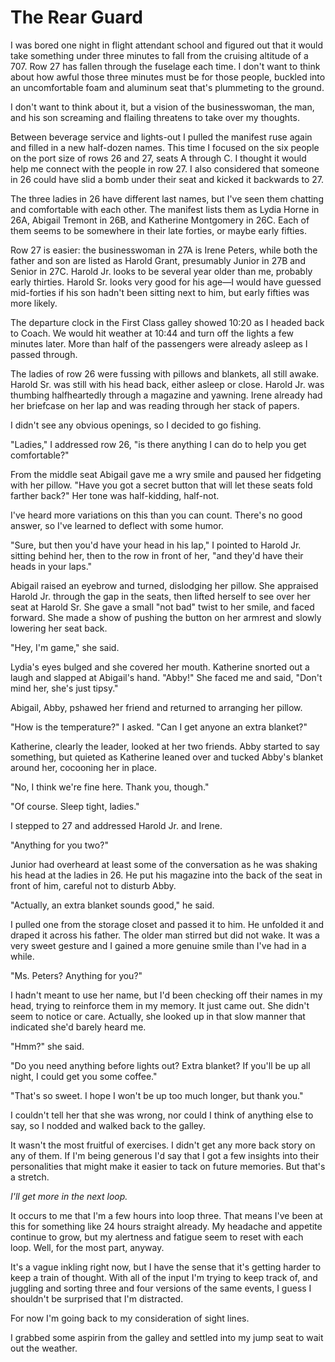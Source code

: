 # The Rear Guard

I was bored one night in flight attendant school and figured out that it would take something under three minutes to fall from the cruising altitude of a 707.
Row 27 has fallen through the fuselage each time.
I don't want to think about how awful those three minutes must be for those people, buckled into an uncomfortable foam and aluminum seat that's plummeting to the ground.

I don't want to think about it, but a vision of the businesswoman, the man, and his son screaming and flailing threatens to take over my thoughts.

Between beverage service and lights-out I pulled the manifest ruse again and filled in a new half-dozen names.
This time I focused on the six people on the port size of rows 26 and 27, seats A through C.
I thought it would help me connect with the people in row 27.
I also considered that someone in 26 could have slid a bomb under their seat and kicked it backwards to 27.

The three ladies in 26 have different last names, but I've seen them chatting and comfortable with each other.
The manifest lists them as Lydia Horne in 26A, Abigail Tremont in 26B, and Katherine Montgomery in 26C.
Each of them seems to be somewhere in their late forties, or maybe early fifties.

Row 27 is easier: the businesswoman in 27A is Irene Peters, while both the father and son are listed as Harold Grant, presumably Junior in 27B and Senior in 27C.
Harold Jr. looks to be several year older than me, probably early thirties.
Harold Sr. looks very good for his age—I would have guessed mid-forties if his son hadn't been sitting next to him, but early fifties was more likely.

The departure clock in the First Class galley showed 10:20 as I headed back to Coach.
We would hit weather at 10:44 and turn off the lights a few minutes later.
More than half of the passengers were already asleep as I passed through.

The ladies of row 26 were fussing with pillows and blankets, all still awake.
Harold Sr. was still with his head back, either asleep or close.
Harold Jr. was thumbing halfheartedly through a magazine and yawning.
Irene already had her briefcase on her lap and was reading through her stack of papers.

I didn't see any obvious openings, so I decided to go fishing.

"Ladies," I addressed row 26, "is there anything I can do to help you get comfortable?"

From the middle seat Abigail gave me a wry smile and paused her fidgeting with her pillow.
"Have you got a secret button that will let these seats fold farther back?"
Her tone was half-kidding, half-not.

I've heard more variations on this than you can count.
There's no good answer, so I've learned to deflect with some humor.

"Sure, but then you'd have your head in his lap," I pointed to Harold Jr. sitting behind her, then to the row in front of her, "and they'd have their heads in your laps."

Abigail raised an eyebrow and turned, dislodging her pillow.
She appraised Harold Jr. through the gap in the seats, then lifted herself to see over her seat at Harold Sr.
She gave a small "not bad" twist to her smile, and faced forward.
She made a show of pushing the button on her armrest and slowly lowering her seat back.

"Hey, I'm game," she said.

Lydia's eyes bulged and she covered her mouth.
Katherine snorted out a laugh and slapped at Abigail's hand.
"Abby!"
She faced me and said, "Don't mind her, she's just tipsy."

Abigail, Abby, pshawed her friend and returned to arranging her pillow.

"How is the temperature?"
I asked.
"Can I get anyone an extra blanket?"

Katherine, clearly the leader, looked at her two friends.
Abby started to say something, but quieted as Katherine leaned over and tucked Abby's blanket around her, cocooning her in place.

"No, I think we're fine here.
Thank you, though."

"Of course.
Sleep tight, ladies."

I stepped to 27 and addressed Harold Jr. and Irene.

"Anything for you two?"

Junior had overheard at least some of the conversation as he was shaking his head at the ladies in 26.
He put his magazine into the back of the seat in front of him, careful not to disturb Abby.

"Actually, an extra blanket sounds good," he said.

I pulled one from the storage closet and passed it to him.
He unfolded it and draped it across his father.
The older man stirred but did not wake.
It was a very sweet gesture and I gained a more genuine smile than I've had in a while.

"Ms. Peters?
Anything for you?"

I hadn't meant to use her name, but I'd been checking off their names in my head, trying to reinforce them in my memory.
It just came out.
She didn't seem to notice or care.
Actually, she looked up in that slow manner that indicated she'd barely heard me.

"Hmm?" she said.

"Do you need anything before lights out?
Extra blanket?
If you'll be up all night, I could get you some coffee."

"That's so sweet.
I hope I won't be up too much longer, but thank you."

I couldn't tell her that she was wrong, nor could I think of anything else to say, so I nodded and walked back to the galley.

It wasn't the most fruitful of exercises.
I didn't get any more back story on any of them.
If I'm being generous I'd say that I got a few insights into their personalities that might make it easier to tack on future memories.
But that's a stretch.

_I'll get more in the next loop._

It occurs to me that I'm a few hours into loop three.
That means I've been at this for something like 24 hours straight already.
My headache and appetite continue to grow, but my alertness and fatigue seem to reset with each loop.
Well, for the most part, anyway.

It's a vague inkling right now, but I have the sense that it's getting harder to keep a train of thought.
With all of the input I'm trying to keep track of, and juggling and sorting three and four versions of the same events, I guess I shouldn't be surprised that I'm distracted.

For now I'm going back to my consideration of sight lines.

I grabbed some aspirin from the galley and settled into my jump seat to wait out the weather.

